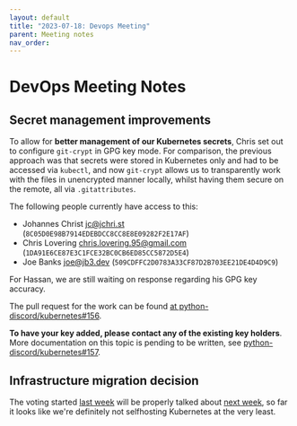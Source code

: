 ```yaml
---
layout: default
title: "2023-07-18: Devops Meeting"
parent: Meeting notes
nav_order:
---
```


# DevOps Meeting Notes

## Secret management improvements

To allow for **better management of our Kubernetes secrets**, Chris set out to
configure `git-crypt` in GPG key mode. For comparison, the previous approach was
that secrets were stored in Kubernetes only and had to be accessed via
`kubectl`, and now `git-crypt` allows us to transparently work with the files in
unencrypted manner locally, whilst having them secure on the remote, all via
`.gitattributes`.

The following people currently have access to this:

- Johannes Christ <jc@jchri.st> (`8C05D0E98B7914EDEBDCC8CC8E8E09282F2E17AF`)
- Chris Lovering <chris.lovering.95@gmail.com> (`1DA91E6CE87E3C1FCE32BC0CB6ED85CC5872D5E4`)
- Joe Banks <joe@jb3.dev> (`509CDFFC2D0783A33CF87D2B703EE21DE4D4D9C9`)

For Hassan, we are still waiting on response regarding his GPG key accuracy.

The pull request for the work can be found [at
python-discord/kubernetes#156](https://github.com/python-discord/kubernetes/pull/156).

**To have your key added, please contact any of the existing key holders**. More
documentation on this topic is pending to be written, see
[python-discord/kubernetes#157](https://github.com/python-discord/kubernetes/issues/157).


## Infrastructure migration decision

The voting started [last week](./2023-07-11.md) will be properly talked about
[next week](./2023-07-25.md), so far it looks like we're definitely not
selfhosting Kubernetes at the very least.


<!-- vim: set textwidth=80 sw=2 ts=2: -->
